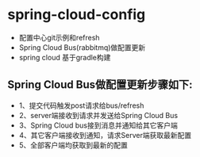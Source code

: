 # spring-cloud-config
   - 配置中心git示例和refresh
   - Spring Cloud Bus(rabbitmq)做配置更新
   - spring cloud 基于gradle构建
   
   
   ## Spring Cloud Bus做配置更新步骤如下:
   -   1、提交代码触发post请求给bus/refresh
   -   2、server端接收到请求并发送给Spring Cloud Bus
   -   3、Spring Cloud bus接到消息并通知给其它客户端
   -   4、其它客户端接收到通知，请求Server端获取最新配置
   -   5、全部客户端均获取到最新的配置